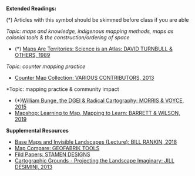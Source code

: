 **Extended Readings:**

(\*) Articles with this symbol should be skimmed before class if you are able

_Topic: maps and knowledge, indigenous mapping methods, maps as colonial tools & the construction/ordering of space_

-   (\*) [Maps Are Territories: Science is an Atlas: DAVID TURNBULL & OTHERS, 1989](http://territories.indigenousknowledge.org/index.html)

_Topic: counter mapping practice_

-   [Counter Map Collection: VARIOUS CONTRIBUTORS, 2013](http://countermapcollection.org/collection/)

\*Topic: mapping practice & community impact

-   (\*)[William Bunge, the DGEI & Radical Cartography: MORRIS & VOYCE, 2015](http://jacket2.org/commentary/william-bunge-dgei-radical-cartography)
-   [Mapshop: Learning to Map, Mapping to Learn: BARRETT & WILSON, 2019](http://livingmaps.review/journal/index.php/LMR/article/view/166/306)

**Supplemental Resources**

-   [Base Maps and Invisible Landscapes (Lecture): BILL RANKIN, 2018](https://www.youtube.com/watch?v=_ffKBxwmIKk&ab)
-   [Map Compare: GEOFABRIK TOOLS](https://tools.geofabrik.de/mc/#14/2.7601/32.3076&num=4&mt0=here-satellite&mt1=mapnik&mt2=geofabrik-basic-colour&mt3=mapnik-german)
-   [Fild Papers: STAMEN DESIGNS](http://fieldpapers.org/)
-   [Cartographic Grounds - Projecting the Landscape Imaginary: JILL DESIMINI, 2013](https://placesjournal.org/article/cartographic-grounds-projecting-the-landscape-imaginary/)
